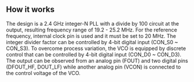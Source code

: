 <!---

This file is used to generate your project datasheet. Please fill in the information below and delete any unused
sections.

You can also include images in this folder and reference them in the markdown. Each image must be less than
512 kb in size, and the combined size of all images must be less than 1 MB.
-->

## How it works

The design is a 2.4 GHz integer-N PLL with a divide by 100 circuit at the output, resulting frequency range of 19.2 - 25.2 MHz. For the reference frequency, internal clock pin is used and it must be set to 20 MHz. The integer divider factor can be controlled by 4-bit digital input (CON_S0 ~ CON_S3). To overcome process variation, the VCO is equipped by discrete control that can be controlled by 4-bit digital input (CON_D0 ~ CON_D3). The output can be observed from an analog pin (FOUT) and two digital pins (DFOUT_HF, DOUT_LF) while another analog pin (VCON) is connected to the control voltage of the VCO.
